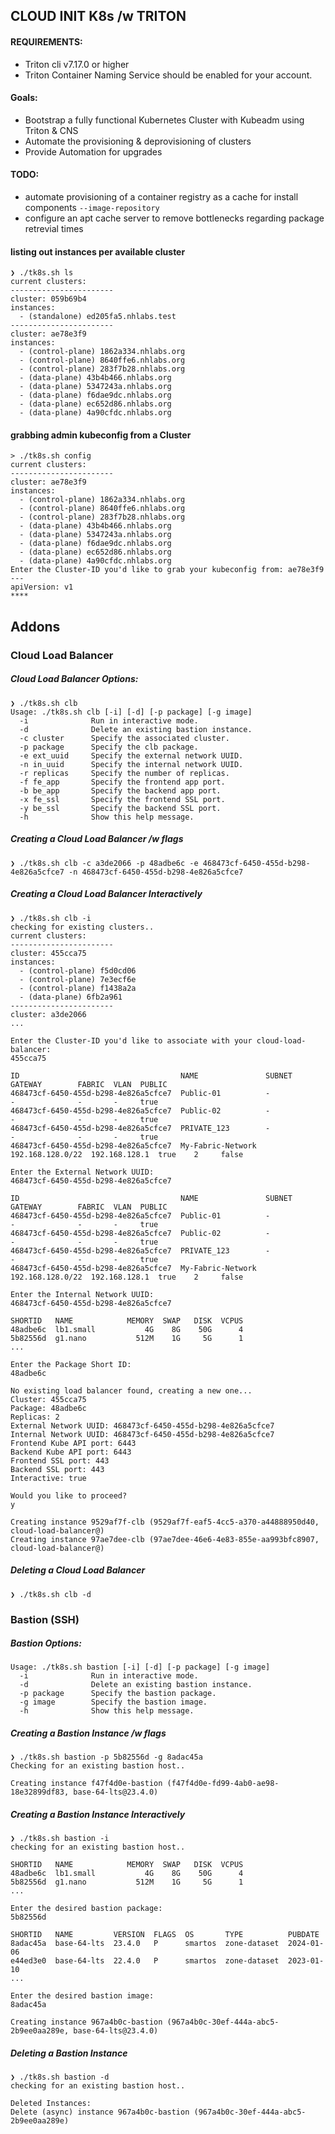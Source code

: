 ## CLOUD INIT K8s /w TRITON

#### REQUIREMENTS:
- Triton cli v7.17.0 or higher
- Triton Container Naming Service should be enabled for your account.

#### Goals:

- Bootstrap a fully functional Kubernetes Cluster with Kubeadm using Triton & CNS
- Automate the provisioning & deprovisioning of clusters
- Provide Automation for upgrades

#### TODO:

- automate provisioning of a container registry as a cache for install components `--image-repository`
- configure an apt cache server to remove bottlenecks regarding package retrevial times

#### listing out instances per available cluster

```
❯ ./tk8s.sh ls
current clusters:
-----------------------
cluster: 059b69b4
instances:
  - (standalone) ed205fa5.nhlabs.test
-----------------------
cluster: ae78e3f9
instances:
  - (control-plane) 1862a334.nhlabs.org
  - (control-plane) 8640ffe6.nhlabs.org
  - (control-plane) 283f7b28.nhlabs.org
  - (data-plane) 43b4b466.nhlabs.org
  - (data-plane) 5347243a.nhlabs.org
  - (data-plane) f6dae9dc.nhlabs.org
  - (data-plane) ec652d86.nhlabs.org
  - (data-plane) 4a90cfdc.nhlabs.org
```

#### grabbing admin kubeconfig from a Cluster

```
> ./tk8s.sh config
current clusters:
-----------------------
cluster: ae78e3f9
instances:
  - (control-plane) 1862a334.nhlabs.org
  - (control-plane) 8640ffe6.nhlabs.org
  - (control-plane) 283f7b28.nhlabs.org
  - (data-plane) 43b4b466.nhlabs.org
  - (data-plane) 5347243a.nhlabs.org
  - (data-plane) f6dae9dc.nhlabs.org
  - (data-plane) ec652d86.nhlabs.org
  - (data-plane) 4a90cfdc.nhlabs.org
Enter the Cluster-ID you'd like to grab your kubeconfig from: ae78e3f9
---
apiVersion: v1
****
```

## Addons
### Cloud Load Balancer
##### Cloud Load Balancer Options:
```
❯ ./tk8s.sh clb
Usage: ./tk8s.sh clb [-i] [-d] [-p package] [-g image]
  -i              Run in interactive mode.
  -d              Delete an existing bastion instance.
  -c cluster      Specify the associated cluster.
  -p package      Specify the clb package.
  -e ext_uuid     Specify the external network UUID.
  -n in_uuid      Specify the internal network UUID.
  -r replicas     Specify the number of replicas.
  -f fe_app       Specify the frontend app port.
  -b be_app       Specify the backend app port.
  -x fe_ssl       Specify the frontend SSL port.
  -y be_ssl       Specify the backend SSL port.
  -h              Show this help message.
```
##### Creating a Cloud Load Balancer /w flags
```
❯ ./tk8s.sh clb -c a3de2066 -p 48adbe6c -e 468473cf-6450-455d-b298-4e826a5cfce7 -n 468473cf-6450-455d-b298-4e826a5cfce7
```
##### Creating a Cloud Load Balancer Interactively
```
❯ ./tk8s.sh clb -i
checking for existing clusters..
current clusters:
-----------------------
cluster: 455cca75
instances:
  - (control-plane) f5d0cd06
  - (control-plane) 7e3ecf6e
  - (control-plane) f1438a2a
  - (data-plane) 6fb2a961
-----------------------
cluster: a3de2066
...

Enter the Cluster-ID you'd like to associate with your cloud-load-balancer:
455cca75

ID                                    NAME               SUBNET            GATEWAY        FABRIC  VLAN  PUBLIC
468473cf-6450-455d-b298-4e826a5cfce7  Public-01          -                 -              -       -     true
468473cf-6450-455d-b298-4e826a5cfce7  Public-02          -                 -              -       -     true
468473cf-6450-455d-b298-4e826a5cfce7  PRIVATE_123        -                 -              -       -     true
468473cf-6450-455d-b298-4e826a5cfce7  My-Fabric-Network  192.168.128.0/22  192.168.128.1  true    2     false

Enter the External Network UUID:
468473cf-6450-455d-b298-4e826a5cfce7

ID                                    NAME               SUBNET            GATEWAY        FABRIC  VLAN  PUBLIC
468473cf-6450-455d-b298-4e826a5cfce7  Public-01          -                 -              -       -     true
468473cf-6450-455d-b298-4e826a5cfce7  Public-02          -                 -              -       -     true
468473cf-6450-455d-b298-4e826a5cfce7  PRIVATE_123        -                 -              -       -     true
468473cf-6450-455d-b298-4e826a5cfce7  My-Fabric-Network  192.168.128.0/22  192.168.128.1  true    2     false

Enter the Internal Network UUID:
468473cf-6450-455d-b298-4e826a5cfce7

SHORTID   NAME            MEMORY  SWAP   DISK  VCPUS
48adbe6c  lb1.small           4G    8G    50G      4
5b82556d  g1.nano           512M    1G     5G      1
...

Enter the Package Short ID:
48adbe6c

No existing load balancer found, creating a new one...
Cluster: 455cca75
Package: 48adbe6c
Replicas: 2
External Network UUID: 468473cf-6450-455d-b298-4e826a5cfce7
Internal Network UUID: 468473cf-6450-455d-b298-4e826a5cfce7
Frontend Kube API port: 6443
Backend Kube API port: 6443
Frontend SSL port: 443
Backend SSL port: 443
Interactive: true

Would you like to proceed?
y

Creating instance 9529af7f-clb (9529af7f-eaf5-4cc5-a370-a44888950d40, cloud-load-balancer@)
Creating instance 97ae7dee-clb (97ae7dee-46e6-4e83-855e-aa993bfc8907, cloud-load-balancer@)
```
##### Deleting a Cloud Load Balancer
```
❯ ./tk8s.sh clb -d
```
### Bastion (SSH)
##### Bastion Options:
```
Usage: ./tk8s.sh bastion [-i] [-d] [-p package] [-g image]
  -i              Run in interactive mode.
  -d              Delete an existing bastion instance.
  -p package      Specify the bastion package.
  -g image        Specify the bastion image.
  -h              Show this help message.
```
##### Creating a Bastion Instance /w flags
```
❯ ./tk8s.sh bastion -p 5b82556d -g 8adac45a
Checking for an existing bastion host..

Creating instance f47f4d0e-bastion (f47f4d0e-fd99-4ab0-ae98-18e32899df83, base-64-lts@23.4.0)
```
##### Creating a Bastion Instance Interactively
```
❯ ./tk8s.sh bastion -i
checking for an existing bastion host..

SHORTID   NAME            MEMORY  SWAP   DISK  VCPUS
48adbe6c  lb1.small           4G    8G    50G      4
5b82556d  g1.nano           512M    1G     5G      1
...

Enter the desired bastion package:
5b82556d

SHORTID   NAME         VERSION  FLAGS  OS       TYPE          PUBDATE
8adac45a  base-64-lts  23.4.0   P      smartos  zone-dataset  2024-01-06
e44ed3e0  base-64-lts  22.4.0   P      smartos  zone-dataset  2023-01-10
...

Enter the desired bastion image:
8adac45a

Creating instance 967a4b0c-bastion (967a4b0c-30ef-444a-abc5-2b9ee0aa289e, base-64-lts@23.4.0)
```
##### Deleting a Bastion Instance
```
❯ ./tk8s.sh bastion -d
checking for an existing bastion host..

Deleted Instances:
Delete (async) instance 967a4b0c-bastion (967a4b0c-30ef-444a-abc5-2b9ee0aa289e)
```
